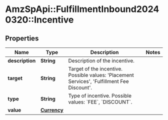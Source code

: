 # AmzSpApi::FulfillmentInbound20240320::Incentive

## Properties
Name | Type | Description | Notes
------------ | ------------- | ------------- | -------------
**description** | **String** | Description of the incentive. | 
**target** | **String** | Target of the incentive. Possible values: &#x27;Placement Services&#x27;, &#x27;Fulfillment Fee Discount&#x27;. | 
**type** | **String** | Type of incentive. Possible values: &#x60;FEE&#x60;, &#x60;DISCOUNT&#x60;. | 
**value** | [**Currency**](Currency.md) |  | 

